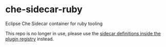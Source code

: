 # che-sidecar-ruby
Eclipse Che Sidecar container for ruby tooling

This repo is no longer in use, please use the [sidecar definitions inside the plugin registry](https://github.com/eclipse/che-plugin-registry/tree/master/sidecars) instead.

